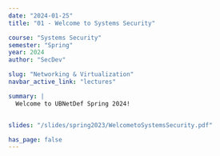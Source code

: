 ```yaml
---
date: "2024-01-25"
title: "01 - Welcome to Systems Security"

course: "Systems Security"
semester: "Spring"
year: 2024
author: "SecDev"

slug: "Networking & Virtualization"
navbar_active_link: "lectures"

summary: |
  Welcome to UBNetDef Spring 2024!


slides: "/slides/spring2023/WelcometoSystemsSecurity.pdf"

has_page: false
---
```

